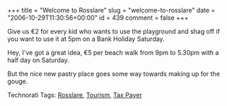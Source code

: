 +++
title = "Welcome to Rosslare"
slug = "welcome-to-rosslare"
date = "2006-10-29T11:30:56+00:00"
id = 439
comment = false
+++

Give us €2 for every kid who wants to use the playground and shag off if you want to use it at 5pm on a Bank Holiday Saturday.

Hey, I've got a great idea, €5 per beach walk from 9pm to 5.30pm with a half day on Saturday.

But the nice new pastry place goes some way towards making up for the gouge.

Technorati Tags: [Rosslare](http://technorati.com/tag/Rosslare), [Tourism](http://technorati.com/tag/Tourism), [Tax Payer](http://technorati.com/tag/Tax%20Payer)
